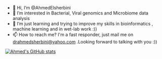 - 👋 Hi, I’m @AhmedElsherbini
- 👀 I’m interested in Bacterial, Viral genomics and Microbiome data analysis
- 🌱 I’m just learning and trying to improve my skills in bioinformatics , machine learning and in wet-lab work :))
- 📫 How to reach me? I'm a fast responder, just mail me on drahmedsherbini@yahoo.com .Looking forward to talking with you :))

[![Ahmed's GitHub stats](https://github-readme-stats.vercel.app/api?username=AhmedElsherbini)](https://github.com/anuraghazra/github-readme-stats)
<!---
AhmedElsherbini/AhmedElsherbini is a ✨ special ✨ repository because its `README.md` (this file) appears on your GitHub profile.
You can click the Preview link to take a look at your changes.
--->

